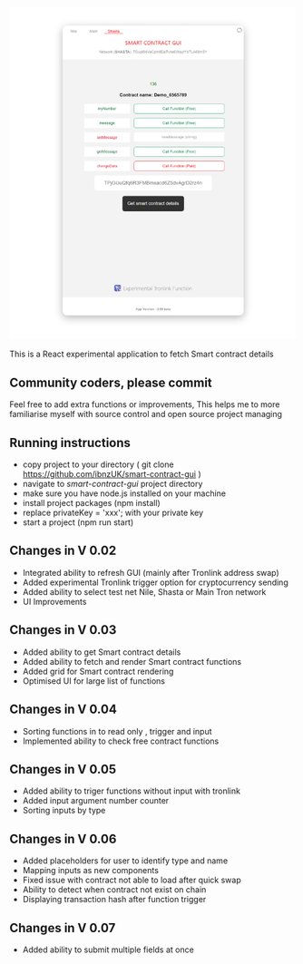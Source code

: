 ![Preview](src/assets/screenshot.png)

This is a React experimental application to fetch Smart contract details

## Community coders, please commit

Feel free to add extra functions or improvements, This helps me to more familiarise myself with source control and open source project managing

## Running instructions

- copy project to your directory ( git clone https://github.com/ibnzUK/smart-contract-gui )
- navigate to _smart-contract-gui_ project directory
- make sure you have node.js installed on your machine
- install project packages (npm install)
- replace privateKey = 'xxx'; with your private key
- start a project (npm run start)


## Changes in V 0.02

- Integrated ability to refresh GUI (mainly after Tronlink address swap)
- Added experimental Tronlink trigger option for cryptocurrency sending
- Added ability to select test net Nile, Shasta or Main Tron network
- UI Improvements

## Changes in V 0.03

- Added ability to get Smart contract details
- Added ability to fetch and render Smart contract functions
- Added grid for Smart contract rendering
- Optimised UI for large list of functions

## Changes in V 0.04

- Sorting functions in to read only , trigger and input
- Implemented ability to check free contract functions 

## Changes in V 0.05

- Added ability to triger functions without input with tronlink
- Added input argument number counter
- Sorting inputs by type


## Changes in V 0.06

- Added placeholders for user to identify type and name
- Mapping inputs as new components 
- Fixed issue with contract not able to load after quick swap
- Ability to detect when contract not exist on chain
- Displaying transaction hash after function trigger

## Changes in V 0.07

- Added ability to submit multiple fields at once 


